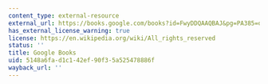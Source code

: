 ```yaml
---
content_type: external-resource
external_url: https://books.google.com/books?id=FwyDDQAAQBAJ&pg=PA385=onepage#v=onepage&q&f=false
has_external_license_warning: true
license: https://en.wikipedia.org/wiki/All_rights_reserved
status: ''
title: Google Books
uid: 5148a6fa-d1c1-42ef-90f3-5a525478886f
wayback_url: ''
---
```

